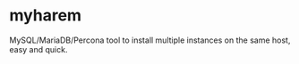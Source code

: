 myharem
=======

MySQL/MariaDB/Percona tool to install multiple instances on the same host, easy and quick.
